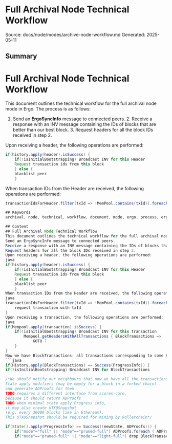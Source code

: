 # Full Archival Node Technical Workflow
Source: docs/node/modes/archive-node-workflow.md
Generated: 2025-05-11

## Summary
# Full Archival Node Technical Workflow

This document outlines the technical workflow for the full archival node mode in Ergo. The process is as follows:

1. Send an **ErgoSyncInfo** message to connected peers. 2. Receive a response with an INV message containing the IDs of blocks that are better than our best block. 3. Request headers for all the block IDs received in step 2.

Upon receiving a header, the following operations are performed:


```java
if(history.apply(header).isSuccess) {
    if(!isInitialBootstrapping) Broadcast INV for this Header
    Request transaction ids from this block
    } else {
    blacklist peer
    }
```


When transaction IDs from the Header are received, the following operations are performed:

```java
transactionIdsForHeader.filter(txId => !MemPool.contains(txId)).foreach

## Keywords
archival, node, technical, workflow, document, mode, ergo, process, ergosyncinfo, message, peer, response, block, request, header, step, operation, java, if(history.apply(header).issuccess, if(!isinitialbootstrapping

## Content
## Full Archival Node Technical Workflow
This document outlines the technical workflow for the full archival node mode in Ergo. The process is as follows:
Send an ErgoSyncInfo message to connected peers.
Receive a response with an INV message containing the IDs of blocks that are better than our best block.
Request headers for all the block IDs received in step 2.
Upon receiving a header, the following operations are performed:
java
if(history.apply(header).isSuccess) {
    if(!isInitialBootstrapping) Broadcast INV for this Header
    Request transaction ids from this block
    } else {
    blacklist peer
    }
When transaction IDs from the Header are received, the following operations are performed:
java
transactionIdsForHeader.filter(txId => !MemPool.contains(txId)).foreach { txId =>
    request transaction with txId
}
Upon receiving a transaction, the following operations are performed:
java
if(Mempool.apply(transaction).isSuccess) {
    if(!isInitialBootstrapping) Broadcast INV for this transaction
        Mempool.getHeadersWithAllTransactions { BlockTransactions =>
            GOTO 7
    }
}
Now we have BlockTransactions: all transactions corresponding to some Header
```java
if(History.apply(BlockTransactions) == Success(ProgressInfo)) {
if(!isInitialBootstrapping) Broadcast INV for BlockTransactions

/*We should notify our neighbours that now we have all the transactions
State apply modifiers (may be empty for a block in a forked chain)
and generate ADProofs for them.
TODO requires a different interface from scorex-core,
because it should return ADProofs
TODO when minimal state apply Progress info,
it may also create UTXOSnapshot
(e.g. every 30000 blocks like in Ethereum).
This UTXOSnapshot should be required for mining by Rollerchain*/

if(State().apply(ProgressInfo) == Success((newState, ADProofs))) {
    if("mode"="full" || "mode"=="pruned-full") ADProofs.foreach ( ADProof => History.apply(ADProof))
    if("mode"=="pruned-full" || "mode"=="light-full") drop BlockTransactions and ADProofs older tha...
